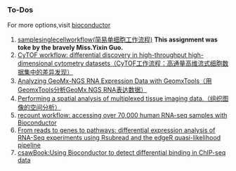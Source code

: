 ### To-Dos
For more options,visit [bioconductor](http://www.bioconductor.org/packages/release/BiocViews.html#___Workflow)

1. [samplesinglecellworkflow(简易单细胞工作流程)](http://www.bioconductor.org/packages/release/workflows/html/simpleSingleCell.html) **This assignment was toke by the bravely Miss.Yixin Guo.**
2. [CyTOF workflow: differential discovery in high-throughput high-dimensional cytometry datasets（CyTOF工作流程：高通量高维流式细胞数据集中的差异发现）](http://www.bioconductor.org/packages/release/workflows/vignettes/cytofWorkflow/inst/doc/cytofWorkflow.html)
3. [Analyzing GeoMx-NGS RNA Expression Data with GeomxTools（用GeomxTools分析GeoMx NGS RNA表达数据）](http://www.bioconductor.org/packages/release/workflows/vignettes/GeoMxWorkflows/inst/doc/GeomxTools_RNA-NGS_Analysis.html)
4. [Performing a spatial analysis of multiplexed tissue imaging data.（组织图像的空间分析）](http://www.bioconductor.org/packages/release/workflows/vignettes/spicyWorkflow/inst/doc/spicyWorkflow.html)
5. [recount workflow: accessing over 70,000 human RNA-seq samples with Bioconductor](http://www.bioconductor.org/packages/release/workflows/vignettes/recountWorkflow/inst/doc/recount-workflow.html)
6. [From reads to genes to pathways: differential expression analysis of RNA-Seq experiments using Rsubread and the edgeR quasi-likelihood pipeline](http://www.bioconductor.org/packages/release/workflows/vignettes/RnaSeqGeneEdgeRQL/inst/doc/edgeRQL.html)
7. [csawBook:Using Bioconductor to detect differential binding in ChIP-seq data](http://bioconductor.org/books/3.17/csawBook/)